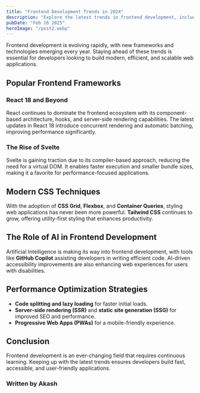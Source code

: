 ```yaml
---
title: "Frontend Development Trends in 2024"
description: "Explore the latest trends in frontend development, including new frameworks, tools, and best practices."
pubDate: "Feb 16 2025"
heroImage: "/post2.webp"
---
```


Frontend development is evolving rapidly, with new frameworks and technologies emerging every year. Staying ahead of these trends is essential for developers looking to build modern, efficient, and scalable web applications.

## Popular Frontend Frameworks

### React 18 and Beyond
React continues to dominate the frontend ecosystem with its component-based architecture, hooks, and server-side rendering capabilities. The latest updates in React 18 introduce concurrent rendering and automatic batching, improving performance significantly.

### The Rise of Svelte
Svelte is gaining traction due to its compiler-based approach, reducing the need for a virtual DOM. It enables faster execution and smaller bundle sizes, making it a favorite for performance-focused applications.

## Modern CSS Techniques
With the adoption of **CSS Grid**, **Flexbox**, and **Container Queries**, styling web applications has never been more powerful. **Tailwind CSS** continues to grow, offering utility-first styling that enhances productivity.

## The Role of AI in Frontend Development
Artificial Intelligence is making its way into frontend development, with tools like **GitHub Copilot** assisting developers in writing efficient code. AI-driven accessibility improvements are also enhancing web experiences for users with disabilities.

## Performance Optimization Strategies
- **Code splitting and lazy loading** for faster initial loads.
- **Server-side rendering (SSR)** and **static site generation (SSG)** for improved SEO and performance.
- **Progressive Web Apps (PWAs)** for a mobile-friendly experience.

## Conclusion
Frontend development is an ever-changing field that requires continuous learning. Keeping up with the latest trends ensures developers build fast, accessible, and user-friendly applications.

### Written by Akash
